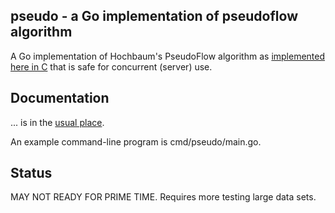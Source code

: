 <h2>pseudo - a Go implementation of pseudoflow algorithm</h2>

A Go implementation of Hochbaum's PseudoFlow algorithm as [implemented here in C][c_ref] that is safe for concurrent (server) use.

<h2>Documentation</h2>

... is in the [usual place][docs].

An example command-line program is cmd/pseudo/main.go.

<h2>Status</h2>

MAY NOT READY FOR PRIME TIME.  Requires more testing large data sets.

[c_ref]: http://riot.ieor.berkeley.edu/Applications/Pseudoflow/maxflow.html
[docs]: https://godoc.org/github.com/clbanning/pseudo
